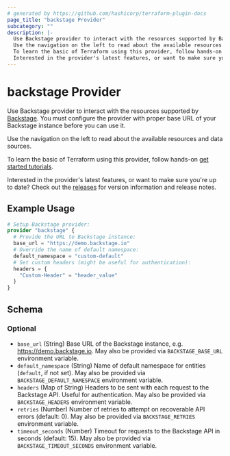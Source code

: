 ```yaml
---
# generated by https://github.com/hashicorp/terraform-plugin-docs
page_title: "backstage Provider"
subcategory: ""
description: |-
  Use Backstage provider to interact with the resources supported by Backstage https://backstage.io. You must configure the provider with proper base URL of your Backstage instance before you can use it.
  Use the navigation on the left to read about the available resources and data sources.
  To learn the basic of Terraform using this provider, follow hands-on get started tutorials https://learn.hashicorp.com/tutorials/terraform/infrastructure-as-code.
  Interested in the provider's latest features, or want to make sure you're up to date? Check out the releases https://github.com/datolabs-io/terraform-provider-backstage/releases for version information and release notes.
---
```


# backstage Provider

Use Backstage provider to interact with the resources supported by [Backstage](https://backstage.io). You must configure the provider with proper base URL of your Backstage instance before you can use it.

Use the navigation on the left to read about the available resources and data sources.

 To learn the basic of Terraform using this provider, follow hands-on [get started tutorials](https://learn.hashicorp.com/tutorials/terraform/infrastructure-as-code).

Interested in the provider's latest features, or want to make sure you're up to date? Check out the [releases](https://github.com/datolabs-io/terraform-provider-backstage/releases) for version information and release notes.

## Example Usage

```terraform
# Setup Backstage provider:
provider "backstage" {
  # Provide the URL to Backstage instance:
  base_url = "https://demo.backstage.io"
  # Override the name of default namespace:
  default_namespace = "custom-default"
  # Set custom headers (might be useful for authentication):
  headers = {
    "Custom-Header" = "header_value"
  }
}
```

<!-- schema generated by tfplugindocs -->
## Schema

### Optional

- `base_url` (String) Base URL of the Backstage instance, e.g. https://demo.backstage.io. May also be provided via `BACKSTAGE_BASE_URL` environment variable.
- `default_namespace` (String) Name of default namespace for entities (`default`, if not set). May also be provided via `BACKSTAGE_DEFAULT_NAMESPACE` environment variable.
- `headers` (Map of String) Headers to be sent with each request to the Backstage API. Useful for authentication. May also be provided via `BACKSTAGE_HEADERS` environment variable.
- `retries` (Number) Number of retries to attempt on recoverable API errors (default: 0). May also be provided via `BACKSTAGE_RETRIES` environment variable.
- `timeout_seconds` (Number) Timeout for requests to the Backstage API in seconds (default: 15). May also be provided via `BACKSTAGE_TIMEOUT_SECONDS` environment variable.
